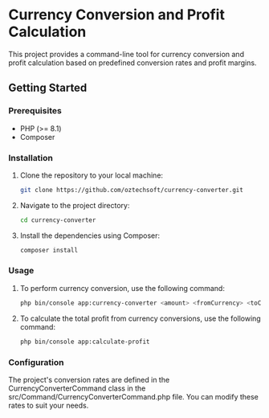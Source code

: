 # Currency Conversion and Profit Calculation

This project provides a command-line tool for currency conversion and profit calculation based on predefined conversion rates and profit margins.

## Getting Started

### Prerequisites

- PHP (>= 8.1)
- Composer

### Installation

1. Clone the repository to your local machine:

   ```bash
   git clone https://github.com/oztechsoft/currency-converter.git

2. Navigate to the project directory:

   ```bash
   cd currency-converter

3. Install the dependencies using Composer:

   ```bash
   composer install

### Usage

1. To perform currency conversion, use the following command:

   ```bash
   php bin/console app:currency-converter <amount> <fromCurrency> <toCurrency>

2. To calculate the total profit from currency conversions, use the following command:

   ```bash
   php bin/console app:calculate-profit

### Configuration
The project's conversion rates are defined in the CurrencyConverterCommand class in the src/Command/CurrencyConverterCommand.php file. You can modify these rates to suit your needs.



